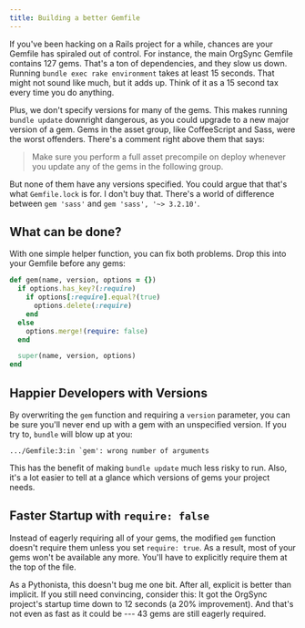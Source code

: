 ```yaml
---
title: Building a better Gemfile
---
```


If you've been hacking on a Rails project for a while, chances are
your Gemfile has spiraled out of control. For instance, the main
OrgSync Gemfile contains 127 gems. That's a ton of dependencies,
and they slow us down. Running `bundle exec rake environment` takes
at least 15 seconds. That might not sound like much, but it adds
up. Think of it as a 15 second tax every time you do anything.

Plus, we don't specify versions for many of the gems. This makes
running `bundle update` downright dangerous, as you could upgrade
to a new major version of a gem. Gems in the asset group, like
CoffeeScript and Sass, were the worst offenders. There's a comment
right above them that says:

> Make sure you perform a full asset precompile on deploy whenever
> you update any of the gems in the following group.

But none of them have any versions specified. You could argue that
that's what `Gemfile.lock` is for. I don't buy that. There's a world
of difference between `gem 'sass'` and `gem 'sass', '~> 3.2.10'`.

## What can be done?

With one simple helper function, you can fix both problems. Drop
this into your Gemfile before any gems:

``` ruby
def gem(name, version, options = {})
  if options.has_key?(:require)
    if options[:require].equal?(true)
      options.delete(:require)
    end
  else
    options.merge!(require: false)
  end

  super(name, version, options)
end
```

## Happier Developers with Versions

By overwriting the `gem` function and requiring a `version` parameter,
you can be sure you'll never end up with a gem with an unspecified
version. If you try to, `bundle` will blow up at you:

    .../Gemfile:3:in `gem': wrong number of arguments

This has the benefit of making `bundle update` much less risky to
run. Also, it's a lot easier to tell at a glance which versions of
gems your project needs.

## Faster Startup with `require: false`

Instead of eagerly requiring all of your gems, the modified `gem`
function doesn't require them unless you set `require: true`. As a
result, most of your gems won't be available any more. You'll have
to explicitly require them at the top of the file.

As a Pythonista, this doesn't bug me one bit. After all, explicit
is better than implicit. If you still need convincing, consider
this: It got the OrgSync project's startup time down to 12 seconds
(a 20% improvement). And that's not even as fast as it could be ---
43 gems are still eagerly required.
